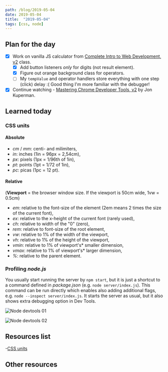 ```yaml
---
path: /blog/2019-05-04
date: 2019-05-04
title:  "2019-05-04"
tags: [css, node]
---
```


## Plan for the day

- [x] Work on vanilla JS calculator from [Complete Intro to Web Development, v2](https://frontendmasters.com/courses/web-development-v2/) class.
  - [x] Add button listeners *only* for digits (not result element).
  - [x] Figure out orange background class for operators.
  - [ ] My `tempValue` and operator handlers store everything with one step (click) delay :( Good thing I'm more familiar with the debugger!
- [x] Continue watching - [Mastering Chrome Developer Tools, v2](https://frontendmasters.com/courses/chrome-dev-tools-v2/) by Jon Kuperman.

## Learned today

### CSS units

#### Absolute

- *cm* / *mm*: centi- and milimiters,
- *in*: inches (1in = 96px = 2,54cm),
- *px*: pixels (1px = 1/96th of 1in),
- *pt*: points (1pt = 1/72 of 1in),
- *pc*: picas (1pc = 12 pt).

#### Relative

(**Viewport** = the browser window size. If the viewport is 50cm wide, 1vw = 0.5cm)

- *em*: relative to the font-size of the element (2em means 2 times the size of the current font),
- *ex*: relative to the x-height of the current font (rarely used),
- *ch*: relative to width of the "0" (zero),
- *rem*: relative to font-size of the root element,
- *vw*: relative to 1% of the width of the viewport,
- *vh*: relative to 1% of the height of the viewport,
- *vmin*: relative to 1% of viewport's* smaller dimension,
- *vmax*: relative to 1% of viewport's* larger dimension,
- *%*: relative to the parent element.

### Profiling *node.js*

You usually start running the server by `npm start`, but it is just a shortcut to a command defined in *package.json* (e.g. `node server/index.js`). This command can be run directly which enables also adding additional flags, e.g. `node --inspect server/index.js`. It starts the server as usual, but it also shows extra debugging option in Dev Tools.

![Node devtools 01](../../assets/img/blog/node-devtools-01.png)

![Node devtools 02](../../assets/img/blog/node-devtools-02.png)

## Resources list

-[CSS units](https://www.w3schools.com/cssref/css_units.asp)

## Other resources